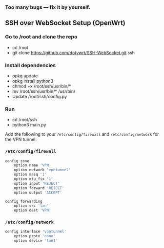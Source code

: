 ### Too many bugs — fix it by yourself.

## SSH over WebSocket Setup (OpenWrt)

### Go to /root and clone the repo
- cd /root
- git clone https://github.com/dotywrt/SSH-WebSocket.git ssh

### Install dependencies
- opkg update
- opkg install python3
- chmod +x /root/ssh/usr/bin/*
- mv /root/ssh/usr/bin/* /usr/bin/
- Update /root/ssh/config.py

### Run
- cd /root/ssh
- python3 main.py

 
Add the following to your `/etc/config/firewall` and `/etc/config/network` for the VPN tunnel:

### `/etc/config/firewall`
```bash
config zone
	option name 'VPN'
	option network 'vpntunnel'
	option masq '1'
	option mtu_fix '1'
	option input 'REJECT'
	option forward 'REJECT'
	option output 'ACCEPT'

config forwarding
	option src 'lan'
	option dest 'VPN'
````

### `/etc/config/network`

```bash
config interface 'vpntunnel'
	option proto 'none'
	option device 'tun1'
```
 

